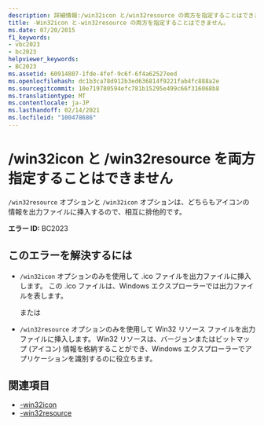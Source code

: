 ```yaml
---
description: 詳細情報:/win32icon と/win32resource の両方を指定することはできません。
title: -Win32icon と-win32resource の両方を指定することはできません。
ms.date: 07/20/2015
f1_keywords:
- vbc2023
- bc2023
helpviewer_keywords:
- BC2023
ms.assetid: 60914807-1fde-4fef-9c6f-6f4a62527eed
ms.openlocfilehash: dc1b3ca78d912b3ed636814f9221fab4fc888a2e
ms.sourcegitcommit: 10e719780594efc781b15295e499c66f316068b8
ms.translationtype: MT
ms.contentlocale: ja-JP
ms.lasthandoff: 02/14/2021
ms.locfileid: "100478686"
---
```

# <a name="cannot-specify-both-win32icon-and-win32resource"></a>/win32icon と /win32resource を両方指定することはできません

`/win32resource` オプションと `/win32icon` オプションは、どちらもアイコンの情報を出力ファイルに挿入するので、相互に排他的です。  
  
 **エラー ID:** BC2023  
  
## <a name="to-correct-this-error"></a>このエラーを解決するには  
  
- `/win32icon` オプションのみを使用して .ico ファイルを出力ファイルに挿入します。 この .ico ファイルは、Windows エクスプローラーでは出力ファイルを表します。  
  
     または  
  
- `/win32resource` オプションのみを使用して Win32 リソース ファイルを出力ファイルに挿入します。 Win32 リソースは、バージョンまたはビットマップ (アイコン) 情報を格納することができ、Windows エクスプローラーでアプリケーションを識別するのに役立ちます。  
  
## <a name="see-also"></a>関連項目

- [-win32icon](../reference/command-line-compiler/win32icon.md)
- [-win32resource](../reference/command-line-compiler/win32resource.md)
